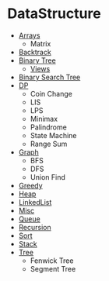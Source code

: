# DataStructure

  - [Arrays](src/in/sachinshinde/array)
    - Matrix
  - [Backtrack](src/in/sachinshinde/backtrack)
  - [Binary Tree](src/in/sachinshinde/binarytree)
    - [Views](docs/BinaryTreeViews.md)
  - [Binary Search Tree](src/in/sachinshinde/bst)
  - [DP](src/in/sachinshinde/dp)
    - Coin Change
    - LIS
    - LPS
    - Minimax
    - Palindrome
    - State Machine
    - Range Sum
  - [Graph](src/in/sachinshinde/graph)
    - BFS
    - DFS
    - Union Find
  - [Greedy](src/in/sachinshinde/greedy)
  - [Heap](src/in/sachinshinde/heap)
  - [LinkedList](src/in/sachinshinde/linkedlist)
  - [Misc](src/in/sachinshinde/misc)
  - [Queue](src/in/sachinshinde/queue)
  - [Recursion](src/in/sachinshinde/recursion)
  - [Sort](src/in/sachinshinde/sort)
  - [Stack](src/in/sachinshinde/stack)
  - [Tree](src/in/sachinshinde/tree)
    - Fenwick Tree
    - Segment Tree 
